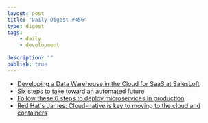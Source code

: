 ```yaml
---
layout: post
title: "Daily Digest #456"
type: digest
tags: 
    - daily
    - development
    
description: ""
publish: true
---
```



- [Developing a Data Warehouse in the Cloud for SaaS at SalesLoft](https://medium.com/salesloft-engineering/developing-a-data-warehouse-in-cloud-for-saas-business-at-salesloft-c694a9ad662a)
- [Six steps to take toward an automated future](https://siliconangle.com/2019/10/13/six-steps-take-toward-automated-future/)
- [Follow these 6 steps to deploy microservices in production](https://searchitoperations.techtarget.com/tip/Follow-these-6-steps-to-deploy-microservices-in-production)
- [Red Hat's James: Cloud-native is key to moving to the cloud and containers](https://www.fiercetelecom.com/telecom/red-hat-s-james-cloud-native-key-to-moving-to-cloud-and-containers)